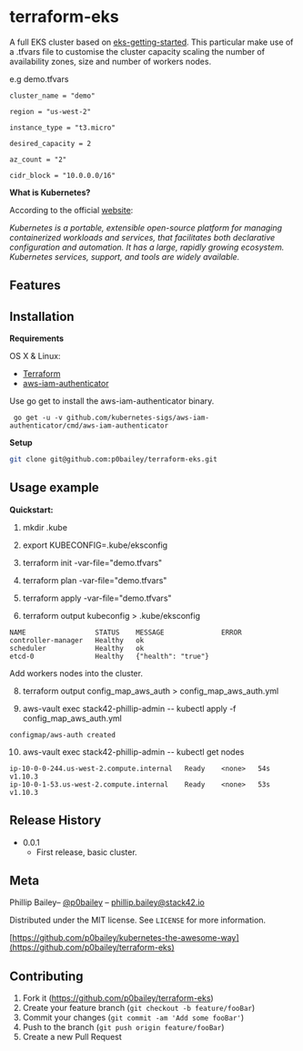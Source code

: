 # terraform-eks

A full EKS cluster based on [eks-getting-started](https://www.terraform.io/docs/providers/aws/guides/eks-getting-started.html). This particular make use of a .tfvars file to customise the cluster capacity scaling the number of availability zones, size and number of workers nodes.

e.g demo.tfvars

```
cluster_name = "demo"

region = "us-west-2"

instance_type = "t3.micro"

desired_capacity = 2

az_count = "2"

cidr_block = "10.0.0.0/16"

```  

**What is Kubernetes?**

According to the official [website](https://kubernetes.io/docs/concepts/overview/what-is-kubernetes/):

_Kubernetes is a portable, extensible open-source platform for managing containerized workloads and services, that facilitates both declarative configuration and automation. It has a large, rapidly growing ecosystem. Kubernetes services, support, and tools are widely available._


## Features



## Installation

**Requirements**

OS X & Linux:

- [Terraform](https://www.terraform.io/)
- [aws-iam-authenticator](https://github.com/kubernetes-sigs/aws-iam-authenticator)

Use go get to install the aws-iam-authenticator binary.

` go get -u -v github.com/kubernetes-sigs/aws-iam-authenticator/cmd/aws-iam-authenticator`

**Setup**

```sh
git clone git@github.com:p0bailey/terraform-eks.git
```


## Usage example

**Quickstart:**

1) mkdir .kube

2) export KUBECONFIG=.kube/eksconfig

4) terraform init -var-file="demo.tfvars"

5) terraform plan -var-file="demo.tfvars"

6) terraform apply -var-file="demo.tfvars"

7) terraform output kubeconfig > .kube/eksconfig


```
NAME                 STATUS    MESSAGE              ERROR
controller-manager   Healthy   ok
scheduler            Healthy   ok
etcd-0               Healthy   {"health": "true"}
```

Add workers nodes into the cluster.

8) terraform output config_map_aws_auth > config_map_aws_auth.yml

9) aws-vault exec stack42-phillip-admin -- kubectl apply -f  config_map_aws_auth.yml

```
configmap/aws-auth created
```

10) aws-vault exec stack42-phillip-admin -- kubectl get nodes

```
ip-10-0-0-244.us-west-2.compute.internal   Ready    <none>   54s   v1.10.3
ip-10-0-1-53.us-west-2.compute.internal    Ready    <none>   53s   v1.10.3
```







## Release History

* 0.0.1
    * First release, basic cluster.

## Meta

Phillip Bailey– [@p0bailey](https://twitter.com/@p0bailey) – phillip.bailey@stack42.io

Distributed under the MIT license. See ``LICENSE`` for more information.

[https://github.com/p0bailey/kubernetes-the-awesome-way](https://github.com/p0bailey/terraform-eks)

## Contributing

1. Fork it (<https://github.com/p0bailey/terraform-eks>)
2. Create your feature branch (`git checkout -b feature/fooBar`)
3. Commit your changes (`git commit -am 'Add some fooBar'`)
4. Push to the branch (`git push origin feature/fooBar`)
5. Create a new Pull Request
